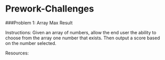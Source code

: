 # Prework-Challenges

###Problem 1: Array Max Result

Instructions:  Given an array of numbers, allow the end user the ability to choose from the array one number that exists. Then output a score based on the number selected.

Resources: